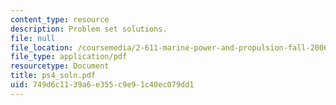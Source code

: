 ```yaml
---
content_type: resource
description: Problem set solutions.
file: null
file_location: /coursemedia/2-611-marine-power-and-propulsion-fall-2006/749d6c1139a6e355c9e91c40ec079dd1_ps4_soln.pdf
file_type: application/pdf
resourcetype: Document
title: ps4_soln.pdf
uid: 749d6c11-39a6-e355-c9e9-1c40ec079dd1
---
```


